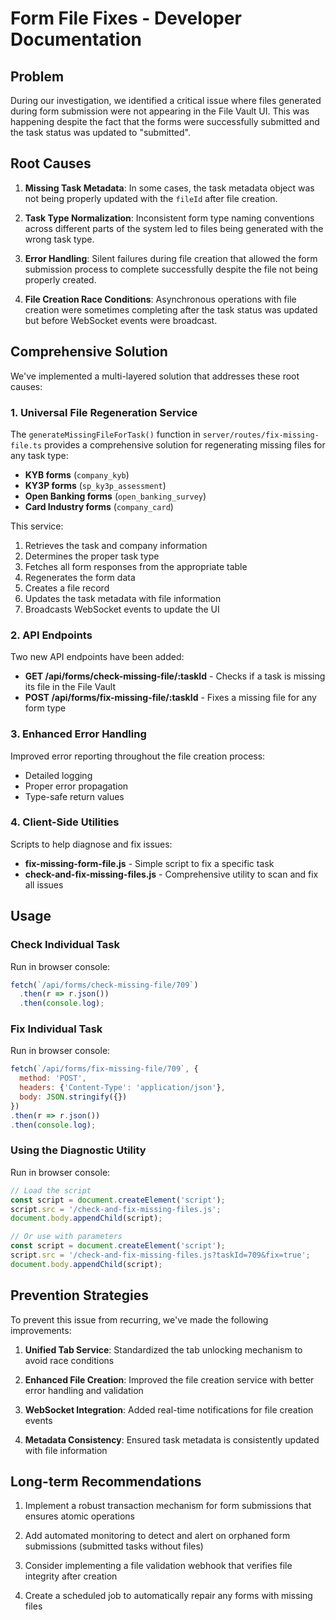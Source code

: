 # Form File Fixes - Developer Documentation

## Problem

During our investigation, we identified a critical issue where files generated during form submission were not appearing in the File Vault UI. This was happening despite the fact that the forms were successfully submitted and the task status was updated to "submitted".

## Root Causes

1. **Missing Task Metadata**: In some cases, the task metadata object was not being properly updated with the `fileId` after file creation.

2. **Task Type Normalization**: Inconsistent form type naming conventions across different parts of the system led to files being generated with the wrong task type.

3. **Error Handling**: Silent failures during file creation that allowed the form submission process to complete successfully despite the file not being properly created.

4. **File Creation Race Conditions**: Asynchronous operations with file creation were sometimes completing after the task status was updated but before WebSocket events were broadcast.

## Comprehensive Solution

We've implemented a multi-layered solution that addresses these root causes:

### 1. Universal File Regeneration Service

The `generateMissingFileForTask()` function in `server/routes/fix-missing-file.ts` provides a comprehensive solution for regenerating missing files for any task type:

- **KYB forms** (`company_kyb`)
- **KY3P forms** (`sp_ky3p_assessment`)
- **Open Banking forms** (`open_banking_survey`)
- **Card Industry forms** (`company_card`)

This service:

1. Retrieves the task and company information
2. Determines the proper task type
3. Fetches all form responses from the appropriate table
4. Regenerates the form data
5. Creates a file record
6. Updates the task metadata with file information
7. Broadcasts WebSocket events to update the UI

### 2. API Endpoints

Two new API endpoints have been added:

- **GET /api/forms/check-missing-file/:taskId** - Checks if a task is missing its file in the File Vault
- **POST /api/forms/fix-missing-file/:taskId** - Fixes a missing file for any form type

### 3. Enhanced Error Handling

Improved error reporting throughout the file creation process:

- Detailed logging
- Proper error propagation
- Type-safe return values

### 4. Client-Side Utilities

Scripts to help diagnose and fix issues:

- **fix-missing-form-file.js** - Simple script to fix a specific task
- **check-and-fix-missing-files.js** - Comprehensive utility to scan and fix all issues

## Usage

### Check Individual Task

Run in browser console:

```javascript
fetch(`/api/forms/check-missing-file/709`)
  .then(r => r.json())
  .then(console.log);
```

### Fix Individual Task

Run in browser console:

```javascript
fetch(`/api/forms/fix-missing-file/709`, {
  method: 'POST',
  headers: {'Content-Type': 'application/json'},
  body: JSON.stringify({})
})
.then(r => r.json())
.then(console.log);
```

### Using the Diagnostic Utility

Run in browser console:

```javascript
// Load the script
const script = document.createElement('script');
script.src = '/check-and-fix-missing-files.js';
document.body.appendChild(script);

// Or use with parameters
const script = document.createElement('script');
script.src = '/check-and-fix-missing-files.js?taskId=709&fix=true';
document.body.appendChild(script);
```

## Prevention Strategies

To prevent this issue from recurring, we've made the following improvements:

1. **Unified Tab Service**: Standardized the tab unlocking mechanism to avoid race conditions

2. **Enhanced File Creation**: Improved the file creation service with better error handling and validation

3. **WebSocket Integration**: Added real-time notifications for file creation events

4. **Metadata Consistency**: Ensured task metadata is consistently updated with file information

## Long-term Recommendations

1. Implement a robust transaction mechanism for form submissions that ensures atomic operations

2. Add automated monitoring to detect and alert on orphaned form submissions (submitted tasks without files)

3. Consider implementing a file validation webhook that verifies file integrity after creation

4. Create a scheduled job to automatically repair any forms with missing files
